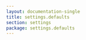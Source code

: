```yaml
---
layout: documentation-single
title: settings.defaults
section: settings
package: settings.defaults
---
```

